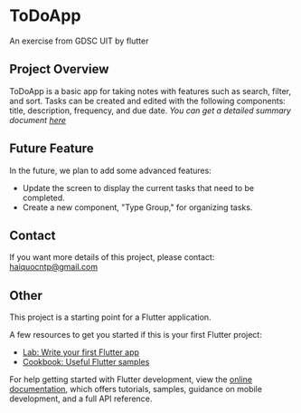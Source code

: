 # ToDoApp

An exercise from GDSC UIT by flutter

## Project Overview

ToDoApp is a basic app for taking notes with features such as search, filter, and sort. Tasks can be created and edited with the following components: title, description, frequency, and due date.
_You can get a detailed summary document [here](https://docs.google.com/document/d/1iOIOVxfLt7LTL-GsDfQawBMH9Lh_QMYRhrCKn0HdaKM/edit?usp=sharing)_
## Future Feature

In the future, we plan to add some advanced features:

- Update the screen to display the current tasks that need to be completed.
- Create a new component, "Type Group," for organizing tasks.

## Contact 

If you want more details of this project, please contact: haiquocntp@gmail.com

## Other

This project is a starting point for a Flutter application.

A few resources to get you started if this is your first Flutter project:

- [Lab: Write your first Flutter app](https://docs.flutter.dev/get-started/codelab)
- [Cookbook: Useful Flutter samples](https://docs.flutter.dev/cookbook)

For help getting started with Flutter development, view the
[online documentation](https://docs.flutter.dev/), which offers tutorials,
samples, guidance on mobile development, and a full API reference.
